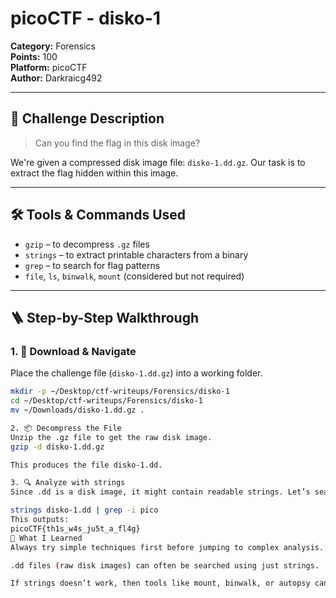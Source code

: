 # picoCTF - disko-1

**Category:** Forensics  
**Points:** 100  
**Platform:** picoCTF  
**Author:** Darkraicg492

---

## 🧩 Challenge Description

> Can you find the flag in this disk image?

We're given a compressed disk image file: `disko-1.dd.gz`. Our task is to extract the flag hidden within this image.

---

## 🛠️ Tools & Commands Used

- `gzip` – to decompress `.gz` files  
- `strings` – to extract printable characters from a binary  
- `grep` – to search for flag patterns  
- `file`, `ls`, `binwalk`, `mount` (considered but not required)

---

## 🪜 Step-by-Step Walkthrough

### 1. 🔽 Download & Navigate

Place the challenge file (`disko-1.dd.gz`) into a working folder.

```bash
mkdir -p ~/Desktop/ctf-writeups/Forensics/disko-1
cd ~/Desktop/ctf-writeups/Forensics/disko-1
mv ~/Downloads/disko-1.dd.gz .

2. 📦 Decompress the File
Unzip the .gz file to get the raw disk image.
gzip -d disko-1.dd.gz

This produces the file disko-1.dd.

3. 🔍 Analyze with strings
Since .dd is a disk image, it might contain readable strings. Let’s search for anything that looks like a flag.

strings disko-1.dd | grep -i pico
This outputs:
picoCTF{th1s_w4s_ju5t_a_fl4g}
📘 What I Learned
Always try simple techniques first before jumping to complex analysis.

.dd files (raw disk images) can often be searched using just strings.

If strings doesn’t work, then tools like mount, binwalk, or autopsy can be explored.

